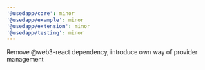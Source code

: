 ```yaml
---
'@usedapp/core': minor
'@usedapp/example': minor
'@usedapp/extension': minor
'@usedapp/testing': minor
---
```


Remove @web3-react dependency, introduce own way of provider management
